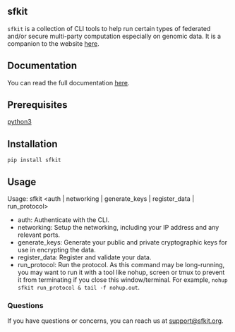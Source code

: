 ## sfkit

`sfkit` is a collection of CLI tools to help run certain types of federated and/or secure multi-party computation especially on genomic data. It is a companion to the website [here](https://sfkit.org/).

## Documentation

You can read the full documentation [here](https://sfkit.readthedocs.io/en/latest/).

## Prerequisites

[python3](https://www.python.org/downloads/)

## Installation

`pip install sfkit`

## Usage

Usage: sfkit <auth | networking | generate_keys | register_data | run_protocol>

- auth: Authenticate with the CLI.
- networking: Setup the networking, including your IP address and any relevant ports.
- generate_keys: Generate your public and private cryptographic keys for use in encrypting the data.
- register_data: Register and validate your data.
- run_protocol: Run the protocol. As this command may be long-running, you may want to run it with a tool like nohup, screen or tmux to prevent it from terminating if you close this window/terminal. For example, `nohup sfkit run_protocol & tail -f nohup.out`.

### Questions

If you have questions or concerns, you can reach us at [support@sfkit.org](mailto:support@sfkit.org).
